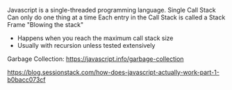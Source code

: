 Javascript is a single-threaded programming language.
Single Call Stack
Can only do one thing at a time
Each entry in the Call Stack is called a Stack Frame
"Blowing the stack"
- Happens when you reach the maximum call stack size
- Usually with recursion unless tested extensively

Garbage Collection: https://javascript.info/garbage-collection

https://blog.sessionstack.com/how-does-javascript-actually-work-part-1-b0bacc073cf